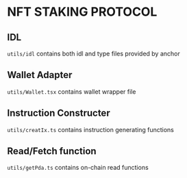 # NFT STAKING PROTOCOL

## IDL
`utils/idl` contains both idl and type files provided by anchor

## Wallet Adapter
`utils/Wallet.tsx` contains wallet wrapper file

## Instruction Constructer
`utils/creatIx.ts` contains instruction generating functions

## Read/Fetch function
`utils/getPda.ts` contains on-chain read functions
